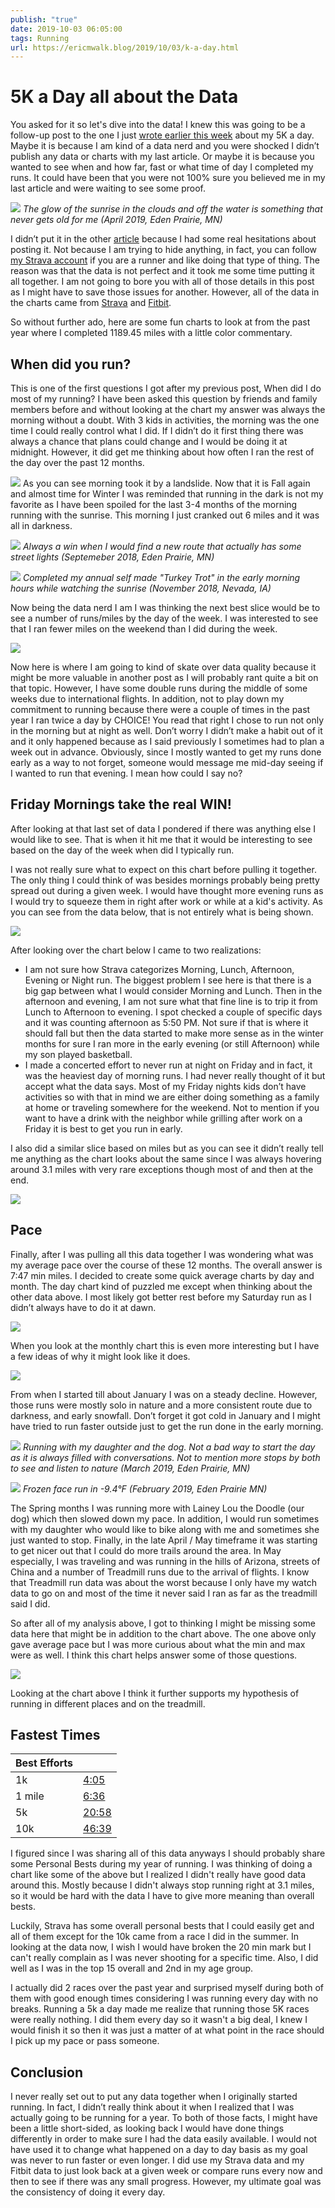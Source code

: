 ```yaml
---
publish: "true"
date: 2019-10-03 06:05:00
tags: Running
url: https://ericmwalk.blog/2019/10/03/k-a-day.html
---
```


# 5K a Day all about the Data

You asked for it so let's dive into the data! I knew this was going to be a follow-up post to the one I just [wrote earlier this week](https://ericmwalk.blog/2019/09/30/k-a-day.html) about my 5K a day. Maybe it is because I am kind of a data nerd and you were shocked I didn’t publish any data or charts with my last article. Or maybe it is because you wanted to see when and how far, fast or what time of day I completed my runs. It could have been that you were not 100% sure you believed me in my last article and were waiting to see some proof.

![](https://ericmwalk.blog/uploads/2021/2e3b2a62b8.jpg)
*The glow of the sunrise in the clouds and off the water is something that never gets old for me (April 2019, Eden Prairie, MN)*

I didn’t put it in the other [article](https://ericmwalk.blog/2019/09/k-a-day.html) because I had some real hesitations about posting it. Not because I am trying to hide anything, in fact, you can follow [my Strava account](https://www.strava.com/athletes/ericmwalk) if you are a runner and like doing that type of thing. The reason was that the data is not perfect and it took me some time putting it all together. I am not going to bore you with all of those details in this post as I might have to save those issues for another. However, all of the data in the charts came from [Strava](https://www.strava.com/) and [Fitbit](https://www.fitbit.com/).

So without further ado, here are some fun charts to look at from the past year where I completed 1189.45 miles with a little color commentary.

## When did you run?
This is one of the first questions I got after my previous post, When did I do most of my running? I have been asked this question by friends and family members before and without looking at the chart my answer was always the morning without a doubt. With 3 kids in activities, the morning was the one time I could really control what I did. If I didn’t do it first thing there was always a chance that plans could change and I would be doing it at midnight. However, it did get me thinking about how often I ran the rest of the day over the past 12 months.

![](https://ericmwalk.blog/uploads/2021/35173af475.jpg)
As you can see morning took it by a landslide. Now that it is Fall again and almost time for Winter I was reminded that running in the dark is not my favorite as I have been spoiled for the last 3-4 months of the morning running with the sunrise. This morning I just cranked out 6 miles and it was all in darkness.

![](https://ericmwalk.blog/uploads/2021/f79835fb4b.jpg)
*Always a win when I would find a new route that actually has some street lights (Septemeber 2018, Eden Prairie, MN)*

![](https://ericmwalk.blog/uploads/2021/3c38defd81.jpg)
*Completed my annual self made "Turkey Trot" in the early morning hours while watching the sunrise (November 2018, Nevada, IA)*

Now being the data nerd I am I was thinking the next best slice would be to see a number of runs/miles by the day of the week. I was interested to see that I ran fewer miles on the weekend than I did during the week.

![](https://ericmwalk.blog/uploads/2021/87a9e1be53.jpg)

Now here is where I am going to kind of skate over data quality because it might be more valuable in another post as I will probably rant quite a bit on that topic. However, I have some double runs during the middle of some weeks due to international flights. In addition, not to play down my commitment to running because there were a couple of times in the past year I ran twice a day by CHOICE! You read that right I chose to run not only in the morning but at night as well. Don’t worry I didn’t make a habit out of it and it only happened because as I said previously I sometimes had to plan a week out in advance. Obviously, since I mostly wanted to get my runs done early as a way to not forget, someone would message me mid-day seeing if I wanted to run that evening. I mean how could I say no?

## Friday Mornings take the real WIN!
After looking at that last set of data I pondered if there was anything else I would like to see. That is when it hit me that it would be interesting to see based on the day of the week when did I typically run.

I was not really sure what to expect on this chart before pulling it together. The only thing I could think of was besides mornings probably being pretty spread out during a given week. I would have thought more evening runs as I would try to squeeze them in right after work or while at a kid's activity. As you can see from the data below, that is not entirely what is being shown.

![](https://ericmwalk.blog/uploads/2021/fdefdfdb5f.jpg)

After looking over the chart below I came to two realizations:
- I am not sure how Strava categorizes Morning, Lunch, Afternoon, Evening or Night run. The biggest problem I see here is that there is a big gap between what I would consider Morning and Lunch. Then in the afternoon and evening, I am not sure what that fine line is to trip it from Lunch to Afternoon to evening. I spot checked a couple of specific days and it was counting afternoon as 5:50 PM. Not sure if that is where it should fall but then the data started to make more sense as in the winter months for sure I ran more in the early evening (or still Afternoon) while my son played basketball.
- I made a concerted effort to never run at night on Friday and in fact, it was the heaviest day of morning runs. I had never really thought of it but accept what the data says. Most of my Friday nights kids don’t have activities so with that in mind we are either doing something as a family at home or traveling somewhere for the weekend. Not to mention if you want to have a drink with the neighbor while grilling after work on a Friday it is best to get you run in early.

I also did a similar slice based on miles but as you can see it didn’t really tell me anything as the chart looks about the same since I was always hovering around 3.1 miles with very rare exceptions though most of and then at the end.

![](https://ericmwalk.blog/uploads/2021/ef806307e5.jpg)

## Pace
Finally, after I was pulling all this data together I was wondering what was my average pace over the course of these 12 months. The overall answer is 7:47 min miles. I decided to create some quick average charts by day and month. The day chart kind of puzzled me except when thinking about the other data above. I most likely got better rest before my Saturday run as I didn’t always have to do it at dawn.

![](https://ericmwalk.blog/uploads/2021/3800be7ba7.jpg)

When you look at the monthly chart this is even more interesting but I have a few ideas of why it might look like it does.

![](https://ericmwalk.blog/uploads/2021/69003594bd.jpg)

From when I started till about January I was on a steady decline. However, those runs were mostly solo in nature and a more consistent route due to darkness, and early snowfall. Don’t forget it got cold in January and I might have tried to run faster outside just to get the run done in the early morning.

![](https://ericmwalk.blog/uploads/2021/a50e43f3bf.jpg)
*Running with my daughter and the dog. Not a bad way to start the day as it is always filled with conversations. Not to mention more stops by both to see and listen to nature (March 2019, Eden Prairie, MN)*

![](https://ericmwalk.blog/uploads/2021/00f8213f34.jpg)
*Frozen face run in -9.4°F (February 2019, Eden Prairie MN)*

The Spring months I was running more with Lainey Lou the Doodle (our dog) which then slowed down my pace. In addition, I would run sometimes with my daughter who would like to bike along with me and sometimes she just wanted to stop. Finally, in the late April / May timeframe it was starting to get nicer out that I could do more trails around the area. In May especially, I was traveling and was running in the hills of Arizona, streets of China and a number of Treadmill runs due to the arrival of flights. I know that Treadmill run data was about the worst because I only have my watch data to go on and most of the time it never said I ran as far as the treadmill said I did.

So after all of my analysis above, I got to thinking I might be missing some data here that might be in addition to the chart above. The one above only gave average pace but I was more curious about what the min and max were as well. I think this chart helps answer some of those questions.

![](https://ericmwalk.blog/uploads/2021/7ee112f17d.jpg)

Looking at the chart above I think it further supports my hypothesis of running in different places and on the treadmill.

## Fastest Times

| Best Efforts |                                                                  |
| ------------ | ---------------------------------------------------------------- |
| 1k           | [4:05](https://www.strava.com/activities/2586825202#5474197455)  |
| 1 mile       | [6:36](https://www.strava.com/activities/2586825202#5474197456)  |
| 5k           | [20:58](https://www.strava.com/activities/2586825202#5474197458) |
| 10k          | [46:39](https://www.strava.com/activities/2754168500#5824679526) |




I figured since I was sharing all of this data anyways I should probably share some Personal Bests during my year of running. I was thinking of doing a chart like some of the above but I realized I didn't really have good data around this. Mostly because I didn't always stop running right at 3.1 miles, so it would be hard with the data I have to give more meaning than overall bests.

Luckily, Strava has some overall personal bests that I could easily get and all of them except for the 10k came from a race I did in the summer. In looking at the data now, I wish I would have broken the 20 min mark but I can't really complain as I was never shooting for a specific time. Also, I did well as I was in the top 15 overall and  2nd in my age group.

I actually did 2 races over the past year and surprised myself during both of them with good enough times considering I was running every day with no breaks. Running a 5k a day made me realize that running those 5K races were really nothing. I did them every day so it wasn't a big deal, I knew I would finish it so then it was just a matter of at what point in the race should I pick up my pace or pass someone.

## Conclusion
I never really set out to put any data together when I originally started running. In fact, I didn’t really think about it when I realized that I was actually going to be running for a year. To both of those facts, I might have been a little short-sided, as looking back I would have done things differently in order to make sure I had the data easily available. I would not have used it to change what happened on a day to day basis as my goal was never to run faster or even longer. I did use my Strava data and my Fitbit data to just look back at a given week or compare runs every now and then to see if there was any small progress. However, my ultimate goal was the consistency of doing it every day.
